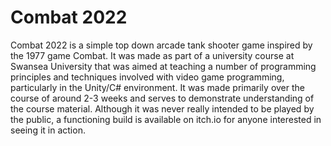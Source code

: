 <h1> Combat 2022 </h1>
<p> Combat 2022 is a simple top down arcade tank shooter game inspired by the 1977 game Combat. It was made as part of a university course at Swansea University 
  that was aimed at teaching a number of programming principles and techniques involved with video game programming, particularly in the Unity/C# environment. It
  was made primarily over the course of around 2-3 weeks and serves to demonstrate understanding of the course material. Although it was never really intended to be
  played by the public, a functioning build is available on itch.io for anyone interested in seeing it in action.
</p>
